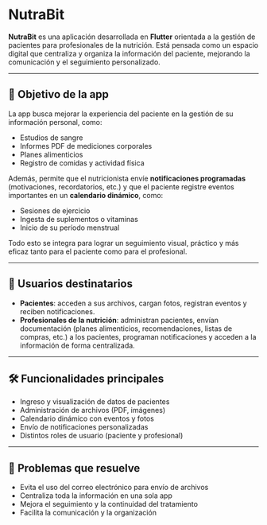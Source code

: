 # NutraBit

**NutraBit** es una aplicación desarrollada en **Flutter** orientada a la gestión de pacientes para profesionales de la nutrición. Está pensada como un espacio digital que centraliza y organiza la información del paciente, mejorando la comunicación y el seguimiento personalizado.

---

## 📱 Objetivo de la app

La app busca mejorar la experiencia del paciente en la gestión de su información personal, como:

- Estudios de sangre
- Informes PDF de mediciones corporales
- Planes alimenticios
- Registro de comidas y actividad física

Además, permite que el nutricionista envíe **notificaciones programadas** (motivaciones, recordatorios, etc.) y que el paciente registre eventos importantes en un **calendario dinámico**, como:

- Sesiones de ejercicio
- Ingesta de suplementos o vitaminas
- Inicio de su período menstrual

Todo esto se integra para lograr un seguimiento visual, práctico y más eficaz tanto para el paciente como para el profesional.

---

## 👥 Usuarios destinatarios

- **Pacientes**: acceden a sus archivos, cargan fotos, registran eventos y reciben notificaciones.
- **Profesionales de la nutrición**: administran pacientes, envían documentación (planes alimenticios, recomendaciones, listas de compras, etc.) a los pacientes, programan notificaciones y acceden a la información de forma centralizada.

---

## 🛠️ Funcionalidades principales

- Ingreso y visualización de datos de pacientes
- Administración de archivos (PDF, imágenes)
- Calendario dinámico con eventos y fotos
- Envío de notificaciones personalizadas
- Distintos roles de usuario (paciente y profesional)

---

## 🎯 Problemas que resuelve

- Evita el uso del correo electrónico para envío de archivos
- Centraliza toda la información en una sola app
- Mejora el seguimiento y la continuidad del tratamiento
- Facilita la comunicación y la organización
